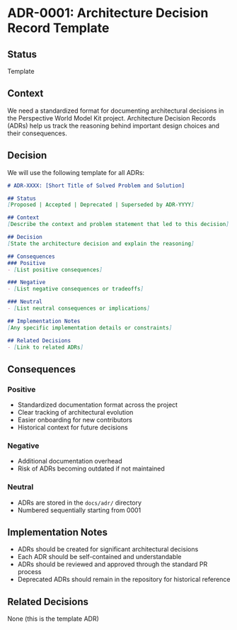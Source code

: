 # ADR-0001: Architecture Decision Record Template

## Status
Template

## Context
We need a standardized format for documenting architectural decisions in the Perspective World Model Kit project. Architecture Decision Records (ADRs) help us track the reasoning behind important design choices and their consequences.

## Decision
We will use the following template for all ADRs:

```markdown
# ADR-XXXX: [Short Title of Solved Problem and Solution]

## Status
[Proposed | Accepted | Deprecated | Superseded by ADR-YYYY]

## Context
[Describe the context and problem statement that led to this decision]

## Decision
[State the architecture decision and explain the reasoning]

## Consequences
### Positive
- [List positive consequences]

### Negative  
- [List negative consequences or tradeoffs]

### Neutral
- [List neutral consequences or implications]

## Implementation Notes
[Any specific implementation details or constraints]

## Related Decisions
- [Link to related ADRs]
```

## Consequences

### Positive
- Standardized documentation format across the project
- Clear tracking of architectural evolution
- Easier onboarding for new contributors
- Historical context for future decisions

### Negative
- Additional documentation overhead
- Risk of ADRs becoming outdated if not maintained

### Neutral
- ADRs are stored in the `docs/adr/` directory
- Numbered sequentially starting from 0001

## Implementation Notes
- ADRs should be created for significant architectural decisions
- Each ADR should be self-contained and understandable
- ADRs should be reviewed and approved through the standard PR process
- Deprecated ADRs should remain in the repository for historical reference

## Related Decisions
None (this is the template ADR)